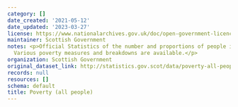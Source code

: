 ```yaml
---
category: []
date_created: '2021-05-12'
date_updated: '2023-03-27'
license: https://www.nationalarchives.gov.uk/doc/open-government-licence/version/3/
maintainer: Scottish Government
notes: <p>Official Statistics of the number and proportions of people in poverty.
  Various poverty measures and breakdowns are available.</p>
organization: Scottish Government
original_dataset_link: http://statistics.gov.scot/data/poverty-all-people
records: null
resources: []
schema: default
title: Poverty (all people)
---
```

